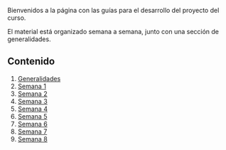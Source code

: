 Bienvenidos a la página con las guías para el desarrollo del proyecto del curso.

El material está organizado semana a semana, junto con una sección de generalidades.

## Contenido

1. [Generalidades](generalidades)
2. [Semana 1](semana1)
3. [Semana 2](semana2)
4. [Semana 3](semana3)
5. [Semana 4](semana4)
6. [Semana 5](semana5)
7. [Semana 6](semana6)
8. [Semana 7](semana7)
9. [Semana 8](semana8)
